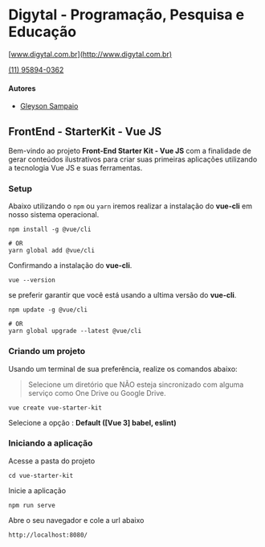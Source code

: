 # Digytal - Programação, Pesquisa e Educação
[www.digytal.com.br](http://www.digytal.com.br)

[(11) 95894-0362](https://api.whatsapp.com/send?phone=5511958940362)

#### Autores
- [Gleyson Sampaio](https://github.com/glysns)

## FrontEnd - StarterKit - Vue JS

Bem-vindo ao projeto **Front-End Starter Kit - Vue JS** com a finalidade de gerar conteúdos ilustrativos para criar suas primeiras aplicações utilizando a tecnologia Vue JS e suas ferramentas.

### Setup

Abaixo utilizando o `npm` ou `yarn` iremos realizar a instalação do **vue-cli** em nosso sistema operacional.

```shell
npm install -g @vue/cli

# OR
yarn global add @vue/cli
```

Confirmando a instalação do **vue-cli**.

```shell
vue --version
```

se preferir garantir que você está usando a ultima versão do **vue-cli**.

```shell
npm update -g @vue/cli

# OR
yarn global upgrade --latest @vue/cli
```

### Criando um projeto

Usando um terminal de sua preferência, realize os comandos abaixo:

>Selecione um diretório que NÃO esteja sincronizado com alguma serviço como One Drive ou Google Drive.

```shell
vue create vue-starter-kit
```

Selecione a opção : **Default ([Vue 3] babel, eslint)**


### Iniciando a aplicação

Acesse a pasta do projeto

```shell
cd vue-starter-kit
```

Inicie a aplicação

```shell
npm run serve
```

Abre o seu navegador e cole a url abaixo

```shell
http://localhost:8080/
```
 
